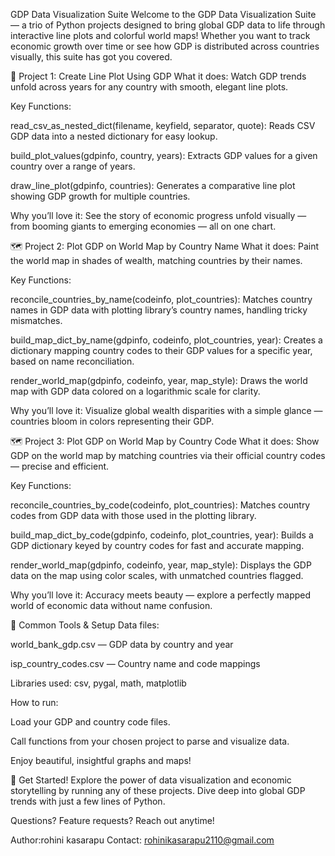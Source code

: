 GDP Data Visualization Suite
Welcome to the GDP Data Visualization Suite — a trio of Python projects designed to bring global GDP data to life through interactive line plots and colorful world maps! Whether you want to track economic growth over time or see how GDP is distributed across countries visually, this suite has got you covered.

🚀 Project 1: Create Line Plot Using GDP
What it does:
Watch GDP trends unfold across years for any country with smooth, elegant line plots.

Key Functions:

read_csv_as_nested_dict(filename, keyfield, separator, quote):
Reads CSV GDP data into a nested dictionary for easy lookup.

build_plot_values(gdpinfo, country, years):
Extracts GDP values for a given country over a range of years.

draw_line_plot(gdpinfo, countries):
Generates a comparative line plot showing GDP growth for multiple countries.

Why you’ll love it:
See the story of economic progress unfold visually — from booming giants to emerging economies — all on one chart.

🗺️ Project 2: Plot GDP on World Map by Country Name
What it does:
Paint the world map in shades of wealth, matching countries by their names.

Key Functions:

reconcile_countries_by_name(codeinfo, plot_countries):
Matches country names in GDP data with plotting library’s country names, handling tricky mismatches.

build_map_dict_by_name(gdpinfo, codeinfo, plot_countries, year):
Creates a dictionary mapping country codes to their GDP values for a specific year, based on name reconciliation.

render_world_map(gdpinfo, codeinfo, year, map_style):
Draws the world map with GDP data colored on a logarithmic scale for clarity.

Why you’ll love it:
Visualize global wealth disparities with a simple glance — countries bloom in colors representing their GDP.

🗺️ Project 3: Plot GDP on World Map by Country Code
What it does:
Show GDP on the world map by matching countries via their official country codes — precise and efficient.

Key Functions:

reconcile_countries_by_code(codeinfo, plot_countries):
Matches country codes from GDP data with those used in the plotting library.

build_map_dict_by_code(gdpinfo, codeinfo, plot_countries, year):
Builds a GDP dictionary keyed by country codes for fast and accurate mapping.

render_world_map(gdpinfo, codeinfo, year, map_style):
Displays the GDP data on the map using color scales, with unmatched countries flagged.

Why you’ll love it:
Accuracy meets beauty — explore a perfectly mapped world of economic data without name confusion.

🔧 Common Tools & Setup
Data files:

world_bank_gdp.csv — GDP data by country and year

isp_country_codes.csv — Country name and code mappings

Libraries used:
csv, pygal, math, matplotlib

How to run:

Load your GDP and country code files.

Call functions from your chosen project to parse and visualize data.

Enjoy beautiful, insightful graphs and maps!

🌟 Get Started!
Explore the power of data visualization and economic storytelling by running any of these projects. Dive deep into global GDP trends with just a few lines of Python.

Questions? Feature requests? Reach out anytime!

Author:rohini kasarapu
Contact: rohinikasarapu2110@gmail.com
